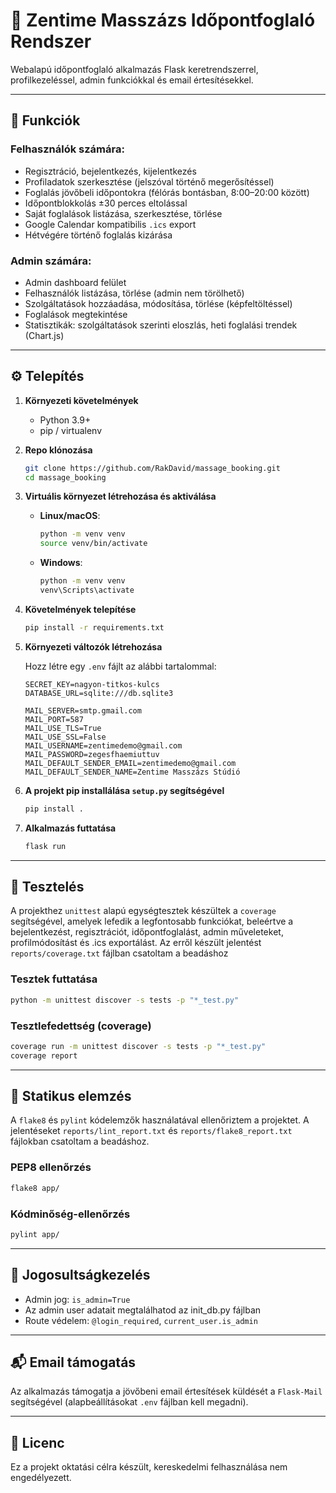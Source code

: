 # 💆 Zentime Masszázs Időpontfoglaló Rendszer

Webalapú időpontfoglaló alkalmazás Flask keretrendszerrel, profilkezeléssel, admin funkciókkal és email értesítésekkel.

---

## 🧩 Funkciók

### Felhasználók számára:
- Regisztráció, bejelentkezés, kijelentkezés
- Profiladatok szerkesztése (jelszóval történő megerősítéssel)
- Foglalás jövőbeli időpontokra (félórás bontásban, 8:00–20:00 között)
- Időpontblokkolás ±30 perces eltolással
- Saját foglalások listázása, szerkesztése, törlése
- Google Calendar kompatibilis `.ics` export
- Hétvégére történő foglalás kizárása

### Admin számára:
- Admin dashboard felület
- Felhasználók listázása, törlése (admin nem törölhető)
- Szolgáltatások hozzáadása, módosítása, törlése (képfeltöltéssel)
- Foglalások megtekintése
- Statisztikák: szolgáltatások szerinti eloszlás, heti foglalási trendek (Chart.js)

---

## ⚙️ Telepítés

1. **Környezeti követelmények**
    - Python 3.9+
    - pip / virtualenv

2. **Repo klónozása**

    ```bash
    git clone https://github.com/RakDavid/massage_booking.git
    cd massage_booking
    ```

3. **Virtuális környezet létrehozása és aktiválása**

    - **Linux/macOS**:

        ```bash
        python -m venv venv
        source venv/bin/activate
        ```

    - **Windows**:

        ```bash
        python -m venv venv
        venv\Scripts\activate
        ```

4. **Követelmények telepítése**

    ```bash
    pip install -r requirements.txt
    ```

5. **Környezeti változók létrehozása**

    Hozz létre egy `.env` fájlt az alábbi tartalommal:

    ```
    SECRET_KEY=nagyon-titkos-kulcs
    DATABASE_URL=sqlite:///db.sqlite3
    
    MAIL_SERVER=smtp.gmail.com
    MAIL_PORT=587
    MAIL_USE_TLS=True
    MAIL_USE_SSL=False
    MAIL_USERNAME=zentimedemo@gmail.com
    MAIL_PASSWORD=zegesfhaemiuttuv
    MAIL_DEFAULT_SENDER_EMAIL=zentimedemo@gmail.com
    MAIL_DEFAULT_SENDER_NAME=Zentime Masszázs Stúdió
    
    ```

6. **A projekt pip installálása `setup.py` segítségével**

    ```bash
    pip install .
    ```

7. **Alkalmazás futtatása**

    ```bash
    flask run
    ```

---

## 🧪 Tesztelés

A projekthez `unittest` alapú egységtesztek készültek a `coverage` segítségével, amelyek lefedik a legfontosabb funkciókat, beleértve a bejelentkezést, regisztrációt, időpontfoglalást, admin műveleteket, profilmódosítást és .ics exportálást. Az erről készült jelentést `reports/coverage.txt` fájlban csatoltam a beadáshoz

### Tesztek futtatása

```bash
python -m unittest discover -s tests -p "*_test.py"
```

### Tesztlefedettség (coverage)

```bash
coverage run -m unittest discover -s tests -p "*_test.py"
coverage report
```

---

## 🧼 Statikus elemzés

A `flake8` és `pylint` kódelemzők használatával ellenőriztem a projektet. A jelentéseket `reports/lint_report.txt` és `reports/flake8_report.txt` fájlokban csatoltam a beadáshoz.

### PEP8 ellenőrzés

```bash
flake8 app/
```

### Kódminőség-ellenőrzés

```bash
pylint app/
```
---

## 🔐 Jogosultságkezelés

- Admin jog: `is_admin=True`
- Az admin user adatait megtalálhatod az init_db.py fájlban
- Route védelem: `@login_required`, `current_user.is_admin`

---

## 📬 Email támogatás

Az alkalmazás támogatja a jövőbeni email értesítések küldését a `Flask-Mail` segítségével (alapbeállításokat `.env` fájlban kell megadni).

---

## 📃 Licenc

Ez a projekt oktatási célra készült, kereskedelmi felhasználása nem engedélyezett.
